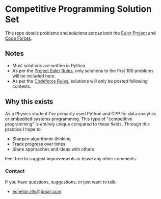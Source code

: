 # Competitive Programming Solution Set

This repo details problems and solutions across both the [Euler Project](https://projecteuler.net/archives) and [Code Forces](https://codeforces.com/).

## Notes

- Most solutions are written in Python
- As per the [Project Euler Rules](https://projecteuler.net/about), only solutions to the first 100 problems will be included here.
- As per the [Codeforce Rules](https://codeforces.com/blog/entry/4088), solutions will only be posted following contests.

## Why this exists

As a Physics student I've primarily used Python and CPP for data analytics or embedded systems programming. This type of "competitive programming" is entirely unique compared to these fields. Through this practice I hope to

- Sharpen algorithmic thinking
- Track progress over times
- Share approaches and ideas with others

Feel free to suggest improvements or leave any other comments.

### Contact

If you have questions, suggestions, or just want to talk:

- [echelon.r6s@gmail.com](mailto:echelon.r6s@gmail.com)
